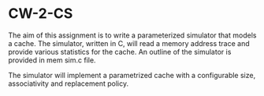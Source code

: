 # CW-2-CS

The aim of this assignment is to write a parameterized simulator that models a
cache. The simulator, written in C, will read a memory address trace and provide
various statistics for the cache. An outline of the simulator is provided in mem sim.c file.

The simulator will implement a parametrized cache with a configurable size, associativity and replacement policy.
